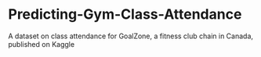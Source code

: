 # Predicting-Gym-Class-Attendance
A dataset on class attendance for GoalZone, a fitness club chain in Canada, published on Kaggle 
